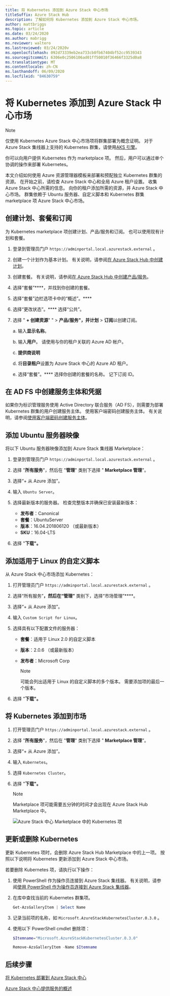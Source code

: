 ```yaml
---
title: 将 Kubernetes 添加到 Azure Stack 中心市场
titleSuffix: Azure Stack Hub
description: 了解如何将 Kubernetes 添加到 Azure Stack 中心市场。
author: mattbriggs
ms.topic: article
ms.date: 03/24/2020
ms.author: mabrigg
ms.reviewer: waltero
ms.lastreviewed: 03/24/2020v
ms.openlocfilehash: 092d73339eb2ea733cb0fb67404bf52cc9539343
ms.sourcegitcommit: 6306e0c2506106ad01ff50010f36466f3325d0a8
ms.translationtype: MT
ms.contentlocale: zh-CN
ms.lasthandoff: 06/09/2020
ms.locfileid: "84630759"
---
```

# <a name="add-kubernetes-to-azure-stack-hub-marketplace"></a>将 Kubernetes 添加到 Azure Stack 中心市场

> [!note]  
> 仅使用 Kubernetes Azure Stack 中心市场项将群集部署为概念证明。 对于 Azure Stack 集线器上支持的 Kubernetes 群集，请使用[AKS 引擎](azure-stack-aks-engine.md)。

你可以向用户提供 Kubernetes 作为 marketplace 项。 然后，用户可以通过单个协调的操作来部署 Kubernetes。

本文介绍如何使用 Azure 资源管理器模板来部署和预配独立 Kubernetes 群集的资源。 在开始之前，请检查 Azure Stack 中心和全局 Azure 租户设置。 收集 Azure Stack 中心所需的信息。 向你的租户添加所需的资源，并 Azure Stack 中心市场。 群集依赖于 Ubuntu 服务器、自定义脚本和 Kubernetes 群集 marketplace 项 Azure Stack 中心市场。

## <a name="create-a-plan-an-offer-and-a-subscription"></a>创建计划、套餐和订阅

为 Kubernetes marketplace 项创建计划、产品/服务和订阅。 也可以使用现有计划和套餐。

1. 登录到管理员门户 `https://adminportal.local.azurestack.external` 。

1. 创建一个计划作为基本计划。 有关说明，请参阅[在 Azure Stack Hub 中创建计划](azure-stack-create-plan.md)。

1. 创建套餐。 有关说明，请参阅[在 Azure Stack Hub 中创建产品/服务](azure-stack-create-offer.md)。

1. 选择“套餐”****，并找到你创建的套餐。

1. 选择“套餐”边栏选项卡中的“概述”。****

1. 选择“更改状态”。**** 选择“公共”。

1. 选择 " **+ 创建资源**" "  >  **产品/服务"，并计划**  >  **订阅**以创建订阅。

    a. 输入**显示名称**。

    b. 输入**用户**。 请使用与你的租户关联的 Azure AD 帐户。

    c. **提供商说明**

    d. 将**目录租户**设置为 Azure Stack 中心的 Azure AD 租户。 

    e. 选择“套餐”。**** 选择你创建的套餐的名称。 记下订阅 ID。

## <a name="create-a-service-principal-and-credentials-in-ad-fs"></a>在 AD FS 中创建服务主体和凭据

如果你为标识管理服务使用 Active Directory 联合服务（AD FS），则需要为部署 Kubernetes 群集的用户创建服务主体。 使用客户端密码创建服务主体。 有关说明，请参阅[使用客户端密码创建服务主体](azure-stack-create-service-principals.md#create-a-service-principal-that-uses-client-secret-credentials)。

## <a name="add-an-ubuntu-server-image"></a>添加 Ubuntu 服务器映像

将以下 Ubuntu 服务器映像添加到 Azure Stack 集线器 Marketplace：

1. 登录到管理员门户 `https://adminportal.local.azurestack.external` 。

1. 选择 "**所有服务**"，然后在 "**管理**" 类别下选择 " **Marketplace 管理**"。

1. 选择“+ 从 Azure 添加”。

1. 输入 `Ubuntu Server`。

1. 选择最新版本的服务器。 检查完整版本并确保已安装最新版本：
    - **发布者**：Canonical
    - **套餐**：UbuntuServer
    - **版本**：16.04.201806120 （或最新版本）
    - **SKU**：16.04-LTS

1. 选择 "**下载"。**

## <a name="add-a-custom-script-for-linux"></a>添加适用于 Linux 的自定义脚本

从 Azure Stack 中心市场添加 Kubernetes：

1. 打开管理员门户 `https://adminportal.local.azurestack.external` 。

1. 选择“所有服务”****，然后在“管理”**** 类别下，选择“市场管理”****。

1. 选择“+ 从 Azure 添加”。

1. 输入 `Custom Script for Linux`。

1. 选择具有以下配置文件的服务器：
   - **套餐**：适用于 Linux 2.0 的自定义脚本
   - **版本**：2.0.6 （或最新版本）
   - **发布者**：Microsoft Corp

     > [!Note]  
     > 可能会列出适用于 Linux 的自定义脚本的多个版本。 需要添加项的最后一个版本。

1. 选择 "**下载"。**

## <a name="add-kubernetes-to-the-marketplace"></a>将 Kubernetes 添加到市场

1. 打开管理员门户 `https://adminportal.local.azurestack.external` 。

1. 选择 "**所有服务**"，然后在 "**管理**" 类别下选择 " **Marketplace 管理**"。

1. 选择“+ 从 Azure 添加”。

1. 输入 `Kubernetes`。

1. 选择 `Kubernetes Cluster`。

1. 选择 "**下载"。**

    > [!note]  
    > Marketplace 项可能需要五分钟的时间才会出现在 Azure Stack Hub Marketplace 中。

    ![Azure Stack 中心 Marketplace 中的 Kubernetes 项](../user/media/azure-stack-solution-template-kubernetes-deploy/marketplaceitem.png)

## <a name="update-or-remove-the-kubernetes"></a>更新或删除 Kubernetes

更新 Kubernetes 项时，会删除 Azure Stack Hub Marketplace 中的上一项。 按照以下说明将 Kubernetes 更新添加到 Azure Stack 中心市场。

若要删除 Kubernetes 项，请执行以下操作：

1. 使用 PowerShell 作为操作员连接到 Azure Stack 集线器。 有关说明，请参阅[使用 PowerShell 作为操作员连接到 Azure Stack 集线器](azure-stack-powershell-configure-admin.md)。

2. 在库中查找当前的 Kubernetes 群集项。

    ```powershell  
    Get-AzsGalleryItem | Select Name
    ```
    
3. 记录当前项的名称，如 `Microsoft.AzureStackKubernetesCluster.0.3.0` 。

4. 使用以下 PowerShell cmdlet 删除项：

    ```powershell  
    $Itemname="Microsoft.AzureStackKubernetesCluster.0.3.0"

    Remove-AzsGalleryItem -Name $Itemname
    ```

## <a name="next-steps"></a>后续步骤

[将 Kubernetes 部署到 Azure Stack 中心](../user/azure-stack-solution-template-kubernetes-deploy.md)

[Azure Stack 中心提供服务的概述](service-plan-offer-subscription-overview.md)
